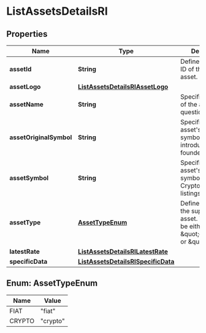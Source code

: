 

# ListAssetsDetailsRI


## Properties

Name | Type | Description | Notes
------------ | ------------- | ------------- | -------------
**assetId** | **String** | Defines the unique ID of the specific asset. | 
**assetLogo** | [**ListAssetsDetailsRIAssetLogo**](ListAssetsDetailsRIAssetLogo.md) |  | 
**assetName** | **String** | Specifies the name of the asset in question. | 
**assetOriginalSymbol** | **String** | Specifies the asset&#39;s original symbol as introduced by its founders. | 
**assetSymbol** | **String** | Specifies the asset&#39;s unique symbol in the Crypto APIs listings. | 
**assetType** | [**AssetTypeEnum**](#AssetTypeEnum) | Defines the type of the supported asset. This could be either \&quot;crypto\&quot; or \&quot;fiat\&quot;. | 
**latestRate** | [**ListAssetsDetailsRILatestRate**](ListAssetsDetailsRILatestRate.md) |  | 
**specificData** | [**ListAssetsDetailsRISpecificData**](ListAssetsDetailsRISpecificData.md) |  | 



## Enum: AssetTypeEnum

Name | Value
---- | -----
FIAT | &quot;fiat&quot;
CRYPTO | &quot;crypto&quot;



